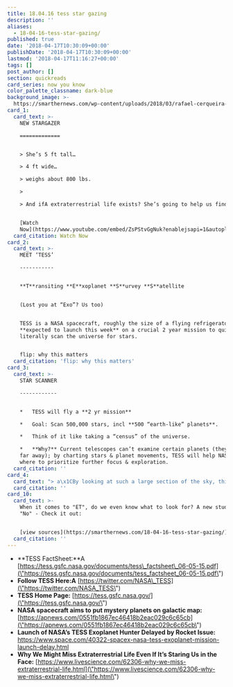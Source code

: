 ```yaml
---
title: 18.04.16 tess star gazing
description: ''
aliases:
  - 18-04-16-tess-star-gazing/
published: true
date: '2018-04-17T10:30:09+00:00'
publishDate: '2018-04-17T10:30:09+00:00'
lastmod: '2018-04-17T11:16:27+00:00'
tags: []
post_author: []
section: quickreads
card_series: now you know
color_palette_classname: dark-blue
background_image: >-
  https://smarthernews.com/wp-content/uploads/2018/03/rafael-cerqueira-334068-unsplash-scaled.jpg
card_1:
  card_text: >-
    NEW STARGAZER

    =============


    > She’s 5 ft tall…  

    > 4 ft wide…  

    > weighs about 800 lbs.

    > 

    > And ifA extraterrestrial life exists? She’s going to help us find it.


    [Watch
    Now](https://www.youtube.com/embed/ZsPStvGgNuk?enablejsapi=1&autoplay=1&rel=0)
  card_citation: Watch Now
card_2:
  card_text: >-
    MEET ‘TESS’

    -----------


    **T**ransiting **E**xoplanet **S**urvey **S**atellite


    (Lost you at “Exo”? Us too)


    TESS is a NASA spacecraft, roughly the size of a flying refrigerator,
    **expected to launch this week** on a crucial 2 year mission to quite
    literally scan the universe for stars.


    flip: why this matters
  card_citation: 'flip: why this matters'
card_3:
  card_text: >-
    STAR SCANNER

    ------------


    *   TESS will fly a **2 yr mission**

    *   Goal: Scan 500,000 stars, incl **500 “earth-like” planets**.

    *   Think of it like taking a “census” of the universe.

    *   **Why?** Current telescopes can’t examine certain planets (they’re too
    far away); by charting stars & planet movements, TESS will help NASA decide
    where to prioritize further focus & exploration.
  card_citation: ''
card_4:
  card_text: "> a\x1CBy looking at such a large section of the sky, this kind of stellar real estate, we open up the ability to cherry-pick the best stars for doing follow-up science.”\n> \n> Researcher Jenn Burt, MIT, part of a collaborative TESS team. TESS missed the initial launch date of April 16 due to an issue with the Space X rocket it was hitching a ride on - will try again April 18th, 2018"
  card_citation: ''
card_10:
  card_text: >-
    When it comes to "ET", do we even know what to look for? A new study says
    "No" - Check it out:


    [view sources](https://smarthernews.com/18-04-16-tess-star-gazing/)
  card_citation: ''
---
```

*   **TESS FactSheet:**A [https://tess.gsfc.nasa.gov/documents/tess\_factsheet\_06-05-15.pdf](\"https://tess.gsfc.nasa.gov/documents/tess_factsheet_06-05-15.pdf\")
*   **Follow TESS Here:A** [https://twitter.com/NASA\_TESS](\"https://twitter.com/NASA_TESS\")
*   **TESS Home Page:** [https://tess.gsfc.nasa.gov/](\"https://tess.gsfc.nasa.gov/\")
*   **NASA spacecraft aims to put mystery planets on galactic map:** [https://apnews.com/0551fb1867ec46418b2eac029c6c65cb](\"https://apnews.com/0551fb1867ec46418b2eac029c6c65cb\")
*   **Launch of NASA’s TESS Exoplanet Hunter Delayed by Rocket Issue:** https://www.space.com/40322-spacex-nasa-tess-exoplanet-mission-launch-delay.html
*   **Why We Might Miss Extraterrestrial Life Even If It’s Staring Us in the Face:** [https://www.livescience.com/62306-why-we-miss-extraterrestrial-life.html](\"https://www.livescience.com/62306-why-we-miss-extraterrestrial-life.html\")